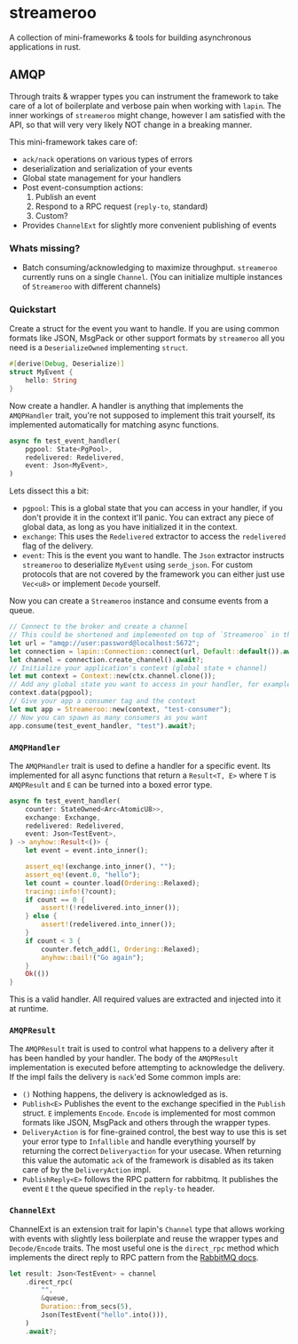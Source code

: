 # streameroo
A collection of mini-frameworks & tools for building asynchronous applications in rust.

## AMQP

Through traits & wrapper types you can instrument the framework to take care of a lot of boilerplate and verbose pain when working with `lapin`.
The inner workings of `streameroo` might change, however I am satisfied with the API, so that will very very likely NOT change in a breaking manner.

This mini-framework takes care of:
- `ack/nack` operations on various types of errors
- deserialization and serialization of your events
- Global state management for your handlers
- Post event-consumption actions:
  1. Publish an event
  2. Respond to a RPC request (`reply-to`, standard)
  3. Custom?
- Provides `ChannelExt` for slightly more convenient publishing of events

### Whats missing?
- Batch consuming/acknowledging to maximize throughput. `streameroo` currently runs on a single `Channel`. (You can initialize multiple instances of `Streameroo` with different channels)

### Quickstart
Create a struct for the event you want to handle. If you are using common formats like JSON, MsgPack or other support formats by `streameroo` all you need is a `DeserializeOwned` implementing `struct`.
```rust
#[derive(Debug, Deserialize)]
struct MyEvent {
    hello: String
}
```
Now create a handler. A handler is anything that implements the `AMQPHandler` trait, you're not supposed to implement this trait yourself, its implemented automatically for matching async functions.
```rust
async fn test_event_handler(
    pgpool: State<PgPool>,
    redelivered: Redelivered,
    event: Json<MyEvent>,
)
```
Lets dissect this a bit:
- `pgpool`: This is a global state that you can access in your handler, if you don't provide it in the context it'll panic. You can extract any piece of global data, as long as you have initialized it in the context.
- `exchange`: This uses the `Redelivered` extractor to access the `redelivered` flag of the delivery.
- `event`: This is the event you want to handle. The `Json` extractor instructs `streameroo` to deserialize `MyEvent` using `serde_json`. For custom protocols that are not covered by the framework you can either just use `Vec<u8>` or implement `Decode` yourself.

Now you can create a `Streameroo` instance and consume events from a queue.
```rust
// Connect to the broker and create a channel
// This could be shortened and implemented on top of `Streameroo` in the future if this feels clunky
let url = "amqp://user:password@localhost:5672";
let connection = lapin::Connection::connect(url, Default::default()).await?;
let channel = connection.create_channel().await?;
// Initialize your application's context (global state + channel)
let mut context = Context::new(ctx.channel.clone());
// Add any global state you want to access in your handler, for example a database connection
context.data(pgpool);
// Give your app a consumer tag and the context
let mut app = Streameroo::new(context, "test-consumer");
// Now you can spawn as many consumers as you want
app.consume(test_event_handler, "test").await?;
```

### `AMQPHandler`

The `AMQPHandler` trait is used to define a handler for a specific event. Its implemented for all async functions that return a `Result<T, E>` where `T` is `AMQPResult` and `E` can be turned into a boxed error type.
```rust
async fn test_event_handler(
    counter: StateOwned<Arc<AtomicU8>>,
    exchange: Exchange,
    redelivered: Redelivered,
    event: Json<TestEvent>,
) -> anyhow::Result<()> {
    let event = event.into_inner();

    assert_eq!(exchange.into_inner(), "");
    assert_eq!(event.0, "hello");
    let count = counter.load(Ordering::Relaxed);
    tracing::info!(?count);
    if count == 0 {
        assert!(!redelivered.into_inner());
    } else {
        assert!(redelivered.into_inner());
    }
    if count < 3 {
        counter.fetch_add(1, Ordering::Relaxed);
        anyhow::bail!("Go again");
    }
    Ok(())
}
```
This is a valid handler. All required values are extracted and injected into it at runtime.

### `AMQPResult`
The `AMQPResult` trait is used to control what happens to a delivery after it has been handled by your handler. The body of the `AMQPResult` implementation is executed before attempting to acknowledge the delivery. If the impl fails the delivery is `nack`'ed
Some common impls are:
- `()` Nothing happens, the delivery is acknowledged as is.
- `Publish<E>` Publishes the event to the exchange specified in the `Publish` struct. 
`E` implements `Encode`. `Encode` is implemented for most common formats like JSON, MsgPack and others through the wrapper types.
- `DeliveryAction` is for fine-grained control, the best way to use this is set your error type to `Infallible` and handle everything yourself by returning the correct `Deliveryaction` for your usecase. When returning this value the automatic `ack` of the framework is disabled as its taken care of by the `DeliveryAction` impl.
- `PublishReply<E>` follows the RPC pattern for rabbitmq. It publishes the event `E` t the queue specified in the `reply-to` header.

### `ChannelExt`
ChannelExt is an extension trait for lapin's `Channel` type that allows working with events with slightly less boilerplate and reuse the wrapper types and `Decode/Encode` traits.
The most useful one is the `direct_rpc` method which implements the direct reply to RPC pattern from the [RabbitMQ docs](https://www.rabbitmq.com/docs/direct-reply-to).
```rust
let result: Json<TestEvent> = channel
    .direct_rpc(
        "",
        &queue,
        Duration::from_secs(5),
        Json(TestEvent("hello".into())),
    )
    .await?;
```



